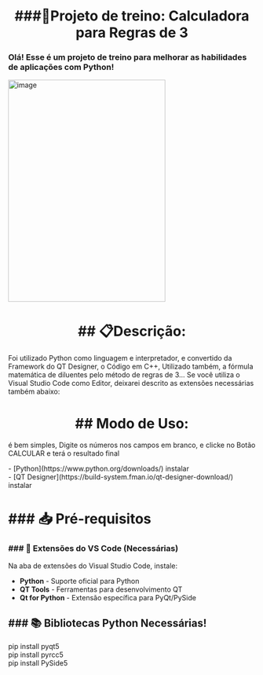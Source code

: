 <div align="center">
  <h1>###🧮Projeto de treino: Calculadora para Regras de 3</h1>
</div>

<div align="left">
  <h3>Olá! Esse é um projeto de treino para melhorar as habilidades de aplicações com Python!</h3>
</div>

<div align="left">
  <img width="320" height="452" alt="image" src="https://github.com/user-attachments/assets/8e6d2f51-ffad-4cae-8883-31b93f152982" />
</div>

<div align="center">
  <h1>## 📋Descrição:</h1>
</div>
<div>
Foi utilizado Python como linguagem e interpretador, e convertido da Framework do QT Designer, o Código em C++,
Utilizado também, a fórmula matemática de diluentes pelo método de regras de 3... Se você utiliza o Visual 
Studio Code como Editor, deixarei descrito as extensões necessárias também abaixo:</p>
</div>
<div align="center">
  <h1>## Modo de Uso:</h1>
</div>
<div align="left">
é bem simples, Digite os números nos campos em branco, e clicke no Botão CALCULAR e terá o resultado final</p>
</div>

<div align="left">
  - [Python](https://www.python.org/downloads/) instalar</br>
  - [QT Designer](https://build-system.fman.io/qt-designer-download/) instalar</p>
  </div>
</div>
<div algin="center"><h1>### 📥 Pré-requisitos</br></h1></div>
<div align="left"><h3>### 🔧 Extensões do VS Code (Necessárias)</h3>
Na aba de extensões do Visual Studio Code, instale:

- **Python** - Suporte oficial para Python
- **QT Tools** - Ferramentas para desenvolvimento QT
- **Qt for Python** - Extensão específica para PyQt/PySide
</div>
<div align="left">
<h2>### 📚 Bibliotecas Python Necessárias!</2h>
</div>
pip install pyqt5</br>
pip install pyrcc5</br>
pip install PySide5</p>


